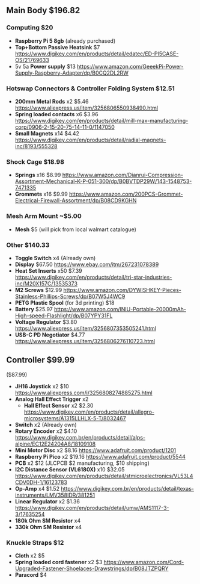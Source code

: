 ## Main Body $196.82

### Computing $20

* **Raspberry Pi 5 8gb** (already purchased)
* **Top+Bottom Passive Heatsink** $7 https://www.digikey.com/en/products/detail/edatec/ED-PI5CASE-OS/21769633
* 5v 5a **Power supply** $13 https://www.amazon.com/GeeekPi-Power-Supply-Raspberry-Adapter/dp/B0CQ2DL2RW

### Hotswap Connectors & Controller Folding System $12.51

* **200mm Metal Rods** x2 $5.46 https://www.aliexpress.us/item/3256806550938490.html
* **Spring loaded contacts** x6 $3.96 https://www.digikey.com/en/products/detail/mill-max-manufacturing-corp/0906-2-15-20-75-14-11-0/1147050
* **Small Magnets** x14 $4.42 https://www.digikey.com/en/products/detail/radial-magnets-inc/8193/555328

### Shock Cage $18.98

* **Springs** x16 $8.99 https://www.amazon.com/Dianrui-Compression-Assortment-Mechanical-K-P-051-300/dp/B0BVTDP29W/143-1548753-7471335
* **Grommets** x16 $9.99 https://www.amazon.com/200PCS-Grommet-Electrical-Firewall-Assortment/dp/B08CD9KGHN

### Mesh Arm Mount ~$5.00

* **Mesh** $5 (will pick from local walmart catalogue)

### Other $140.33

* **Toggle Switch** x4 (Already own)
* **Display** $67.50 https://www.ebay.com/itm/267231078389
* **Heat Set Inserts** x50 $7.39 https://www.digikey.com/en/products/detail/tri-star-industries-inc/M20X157C/13535373
* **M2 Screws** $12.99 https://www.amazon.com/DYWISHKEY-Pieces-Stainless-Phillips-Screws/dp/B07W5J4WC9
* **PETG Plastic Spool** (for 3d printing) $18
* **Battery** $25.97 https://www.amazon.com/INIU-Portable-20000mAh-High-speed-Flashlight/dp/B07YPY31FL
* **Voltage Regulator** $3.80 https://www.aliexpress.us/item/3256807353505241.html
* **USB-C PD Negotiator** $4.77 https://www.aliexpress.us/item/3256806276110723.html

## Controller $99.99

($87.99)
* **JH16 Joystick** x2 $10 https://www.aliexpress.com/i/3256808274885275.html
* **Analog Hall Effect Trigger** x2
  * **Hall Effect Sensor** x2 $2.30 https://www.digikey.com/en/products/detail/allegro-microsystems/A1315LLHLX-5-T/8032467
* **Switch** x2 (Already own)
* **Rotary Encoder** x2 $4.10 https://www.digikey.com.br/en/products/detail/alps-alpine/EC12E24204A8/18109108
* **Mini Motor Disc** x2 $8.16 https://www.adafruit.com/product/1201
* **Raspberry Pi Pico** x2 $19.16 https://www.adafruit.com/product/5544
* **PCB** x2 $12 (JLCPCB $2 manufacturing, $10 shipping)
* **I2C Distance Sensor (VL6180X)** x10 $32.05 https://www.digikey.com/en/products/detail/stmicroelectronics/VL53L4CDV0DH-1/16123783
* **Op-Amp** x4 $1.52 https://www.digikey.com.br/en/products/detail/texas-instruments/LMV358IDR/381251
* **Linear Regulator** x2 $1.36 https://www.digikey.com/en/products/detail/umw/AMS1117-3-3/17635254
* **180k Ohm SM Resistor** x4
* **330k Ohm SM Resistor** x4

### Knuckle Straps $12

* **Cloth** x2 $5
* **Spring loaded cord fastener** x2 $3 https://www.amazon.com/Cord-Upgraded-Fastener-Shoelaces-Drawstrings/dp/B08JTZPQRY
* **Paracord** $4
